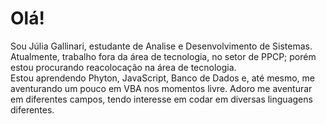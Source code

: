 # Olá!

<!--
**JuliaGallinari/JuliaGallinari** is a ✨ _special_ ✨ repository because its `README.md` (this file) appears on your GitHub profile.

Here are some ideas to get you started:

- 🔭 I’m currently working on ...
- 🌱 I’m currently learning ...
- 👯 I’m looking to collaborate on ...
- 🤔 I’m looking for help with ...
- 💬 Ask me about ...
- 📫 How to reach me: ...
- 😄 Pronouns: ...
- ⚡ Fun fact: ...
-->
Sou Júlia Gallinari, estudante de Analise e Desenvolvimento de Sistemas. Atualmente, trabalho fora da área de tecnologia, no setor de PPCP; porém estou procurando reacolocação na área de tecnologia. <br>
Estou aprendendo Phyton, JavaScript, Banco de Dados e, até mesmo, me aventurando um pouco em VBA nos momentos livre. Adoro me aventurar em diferentes campos, tendo interesse em codar em diversas linguagens diferentes. <br>

